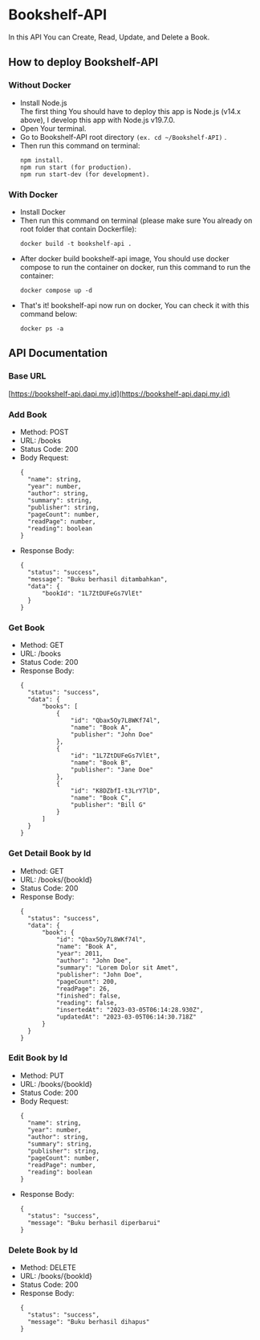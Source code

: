 # Bookshelf-API
In this API You can Create, Read, Update, and Delete a Book.

## How to deploy Bookshelf-API
### Without Docker
- Install Node.js <br />
  The first thing You should have to deploy this app is Node.js (v14.x above), I develop this app with Node.js v19.7.0.
- Open Your terminal.
- Go to Bookshelf-API root directory `(ex. cd ~/Bookshelf-API)` .
- Then run this command on terminal:
  ```
  npm install.
  npm run start (for production).
  npm run start-dev (for development).
  ```

### With Docker
- Install Docker
- Then run this command on terminal (please make sure You already on root folder that contain Dockerfile): <br />
  ```
  docker build -t bookshelf-api .
  ```
- After docker build bookshelf-api image, You should use docker compose to run the container on docker, run this command to run the container:
  ```
  docker compose up -d
  ``` 
- That's it! bookshelf-api now run on docker, You can check it with this command below:
  ```
  docker ps -a
  ```

## API Documentation
### Base URL
[https://bookshelf-api.dapi.my.id](https://bookshelf-api.dapi.my.id)

### Add Book
- Method: POST
- URL: /books
- Status Code: 200
- Body Request:
  ```
  {
    "name": string,
    "year": number,
    "author": string,
    "summary": string,
    "publisher": string,
    "pageCount": number,
    "readPage": number,
    "reading": boolean
  }
  ```
- Response Body:
  ```
  {
    "status": "success",
    "message": "Buku berhasil ditambahkan",
    "data": {
        "bookId": "1L7ZtDUFeGs7VlEt"
    }
  }
  ```

### Get Book
- Method: GET
- URL: /books
- Status Code: 200
- Response Body:
  ```
  {
    "status": "success",
    "data": {
        "books": [
            {
                "id": "Qbax5Oy7L8WKf74l",
                "name": "Book A",
                "publisher": "John Doe"
            },
            {
                "id": "1L7ZtDUFeGs7VlEt",
                "name": "Book B",
                "publisher": "Jane Doe"
            },
            {
                "id": "K8DZbfI-t3LrY7lD",
                "name": "Book C",
                "publisher": "Bill G"
            }
        ]
    }
  }
  ```

### Get Detail Book by Id
- Method: GET
- URL: /books/{bookId}
- Status Code: 200
- Response Body:
  ```
  {
    "status": "success",
    "data": {
        "book": {
            "id": "Qbax5Oy7L8WKf74l",
            "name": "Book A",
            "year": 2011,
            "author": "John Doe",
            "summary": "Lorem Dolor sit Amet",
            "publisher": "John Doe",
            "pageCount": 200,
            "readPage": 26,
            "finished": false,
            "reading": false,
            "insertedAt": "2023-03-05T06:14:28.930Z",
            "updatedAt": "2023-03-05T06:14:30.718Z"
        }
    }
  }
  ```
### Edit Book by Id
- Method: PUT
- URL: /books/{bookId}
- Status Code: 200
- Body Request:
  ```
  {
    "name": string,
    "year": number,
    "author": string,
    "summary": string,
    "publisher": string,
    "pageCount": number,
    "readPage": number,
    "reading": boolean
  }
  ```
- Response Body:
  ```
  {
    "status": "success",
    "message": "Buku berhasil diperbarui"
  }
  ```

### Delete Book by Id
- Method: DELETE
- URL: /books/{bookId}
- Status Code: 200
- Response Body:
  ```
  {
    "status": "success",
    "message": "Buku berhasil dihapus"
  }
  ```
